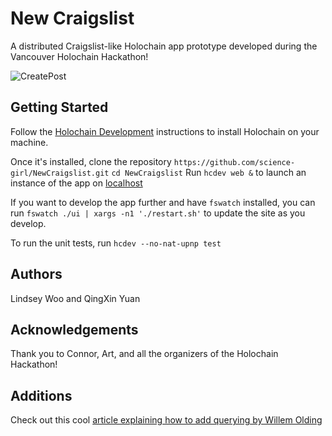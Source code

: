 # New Craigslist

A distributed Craigslist-like Holochain app prototype developed during the Vancouver Holochain Hackathon!

![CreatePost](newCraigsList.gif)

## Getting Started

Follow the [Holochain Development](https://developer.holochain.org/Install_Holochain) instructions to install Holochain on your
machine.

Once it's installed, clone the repository `https://github.com/science-girl/NewCraigslist.git`
`cd NewCraigslist`
Run `hcdev web &` to launch an instance of the app on [localhost](localhost:4141)

If you want to develop the app further and have `fswatch` installed, you can run `fswatch ./ui | xargs -n1 './restart.sh'`
to update the site as you develop.

To run the unit tests, run `hcdev --no-nat-upnp test`

## Authors

Lindsey Woo and QingXin Yuan

## Acknowledgements

Thank you to Connor, Art, and all the organizers of the Holochain Hackathon!

## Additions
Check out this cool [article explaining how to add querying by Willem Olding](https://hackmd.io/LPHDLgpiTWmmrI88UPzySg#) 
